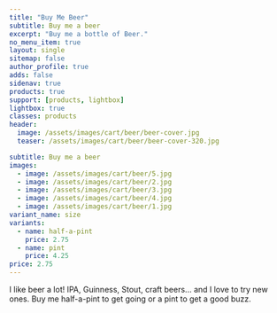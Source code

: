 ```yaml
---
title: "Buy Me Beer"
subtitle: Buy me a beer
excerpt: "Buy me a bottle of Beer."
no_menu_item: true
layout: single
sitemap: false
author_profile: true
adds: false
sidenav: true
products: true
support: [products, lightbox]
lightbox: true
classes: products
header:
  image: /assets/images/cart/beer/beer-cover.jpg
  teaser: /assets/images/cart/beer/beer-cover-320.jpg

subtitle: Buy me a beer
images:
  - image: /assets/images/cart/beer/5.jpg
  - image: /assets/images/cart/beer/2.jpg
  - image: /assets/images/cart/beer/3.jpg
  - image: /assets/images/cart/beer/4.jpg
  - image: /assets/images/cart/beer/1.jpg
variant_name: size
variants:
  - name: half-a-pint
    price: 2.75
  - name: pint
    price: 4.25
price: 2.75
---
```


I like beer a lot! IPA, Guinness, Stout, craft beers... and I love to try new ones. Buy me half-a-pint to get going or a pint to get a good buzz.